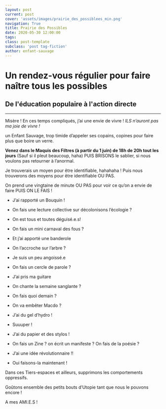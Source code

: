 ```yaml
---
layout: post
current: post
cover: 'assets/images/prairie_des_possiblees_min.png'
navigation: True
title: Prairie des Possibles
date: 2020-05-30 12:00:00
tags:
class: post-template
subclass: 'post tag-fiction'
author: enfant-sauvage
---
```


# Un rendez-vous régulier pour faire naître tous les possibles
## De l'éducation populaire à l'action directe

---

Misère ! En ces temps compliqués, j’ai une envie de vivre ! *ILS n’auront pas ma joie de vivre !*

un Enfant Sauvage, trop timide d’appeler ses copains, copines pour faire plus que boire un verre. 

**Venez dans le Maquis des Filtres (à partir du 1 juin) de 18h de 20h tout les jours** (Sauf si il pleut beaucoup, haha) PUIS BRISONS le sablier, si nous voulons pas retourner à l’anormal.

Je trouverais un moyen pour être identifiable, hahahaha ! 
Puis nous trouverons des moyens pour être identifiable OU PAS. 

On prend une vingtaine de minute OU PAS pour voir ce qu’on a envie de faire PUIS ON LE FAIS !

- J’ai rapporté un Bouquin !
- On fais une lecture collective sur décolonisons l’écologie ? 

- On est tous et toutes déguisé.e.s!
- On fais un mini carnaval des fous ?

- Et j’ai apporté une banderole
- On l’accroche sur l’arbre ?

- Je suis un peu angoissé.e
- On fais un cercle de parole ?

- J’ai pris ma guitare
- On chante la semaine sanglante ?

- On fais quoi demain ?
- On va embêter Macdo ?

- J’ai du gel d’hydro !
- Suuuper !

- J’ai du papier et des stylos !
- On fais un Zine ? on écrit un manifeste ? On fais de la poésie ?

- J’ai une idée révolutionnaire !!
- Oui faisons-la maintenant !

Dans ces Tiers-espaces et ailleurs, supprimons les comportements oppressifs.

Goûtons ensemble des petits bouts d’Utopie tant que nous le pouvons encore !

A mes AMI.E.S !
